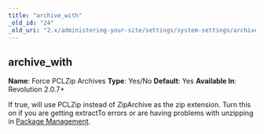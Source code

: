 ```yaml
---
title: "archive_with"
_old_id: "24"
_old_uri: "2.x/administering-your-site/settings/system-settings/archive_with"
---
```


## archive\_with

**Name**: Force PCLZip Archives 
**Type**: Yes/No 
**Default**: Yes 
**Available In**: Revolution 2.0.7+

If true, will use PCLZip instead of ZipArchive as the zip extension. Turn this on if you are getting extractTo errors or are having problems with unzipping in [Package Management](extending-modx/transport-packages "Package Management").